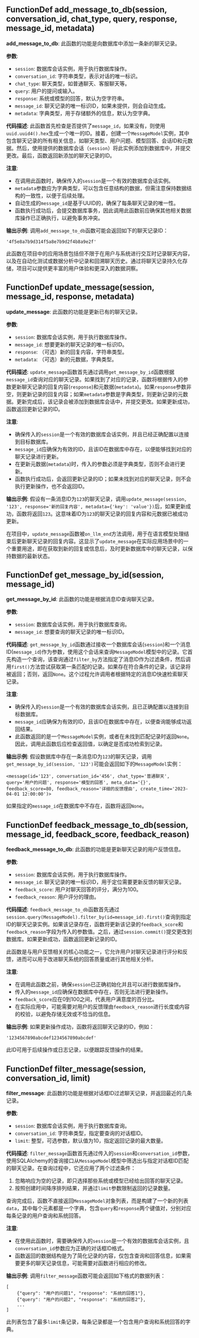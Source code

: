 ## FunctionDef add_message_to_db(session, conversation_id, chat_type, query, response, message_id, metadata)

**add_message_to_db**: 此函数的功能是向数据库中添加一条新的聊天记录。

**参数**:

- `session`: 数据库会话实例，用于执行数据库操作。
- `conversation_id`: 字符串类型，表示对话的唯一标识。
- `chat_type`: 聊天类型，如普通聊天、客服聊天等。
- `query`: 用户的提问或输入。
- `response`: 系统或模型的回答，默认为空字符串。
- `message_id`: 聊天记录的唯一标识ID，如果未提供，则会自动生成。
- `metadata`: 字典类型，用于存储额外的信息，默认为空字典。

**代码描述**:
此函数首先检查是否提供了`message_id`，如果没有，则使用`uuid.uuid4().hex`生成一个唯一的ID。接着，创建一个`MessageModel`实例，其中包含聊天记录的所有相关信息，如聊天类型、用户问题、模型回答、会话ID和元数据。然后，使用提供的数据库会话（`session`）将此实例添加到数据库中，并提交更改。最后，函数返回新添加的聊天记录的ID。

**注意**:

- 在调用此函数时，确保传入的`session`是一个有效的数据库会话实例。
- `metadata`参数应为字典类型，可以包含任意结构的数据，但需注意保持数据结构的一致性，以便于后续处理。
- 自动生成的`message_id`是基于UUID的，确保了每条聊天记录的唯一性。
- 函数执行成功后，会提交数据库事务，因此调用此函数前应确保其他相关数据库操作已正确执行，以避免事务冲突。

**输出示例**:
调用`add_message_to_db`函数可能会返回如下的聊天记录ID：

```
'4f5e8a7b9d314f5a8e7b9d2f4b8a9e2f'
```

此函数在项目中的应用场景包括但不限于在用户与系统进行交互时记录聊天内容，以及在自动化测试或数据分析中记录和回溯聊天历史。通过将聊天记录持久化存储，项目可以提供更丰富的用户体验和更深入的数据洞察。

## FunctionDef update_message(session, message_id, response, metadata)

**update_message**: 此函数的功能是更新已有的聊天记录。

**参数**:

- `session`: 数据库会话实例，用于执行数据库操作。
- `message_id`: 想要更新的聊天记录的唯一标识ID。
- `response`: （可选）新的回复内容，字符串类型。
- `metadata`: （可选）新的元数据，字典类型。

**代码描述**:
`update_message`函数首先通过调用`get_message_by_id`函数根据`message_id`查询对应的聊天记录。如果找到了对应的记录，函数将根据传入的参数更新聊天记录的回复内容(`response`)和元数据(`metadata`)。如果`response`参数非空，则更新记录的回复内容；如果`metadata`参数是字典类型，则更新记录的元数据。更新完成后，该记录会被添加到数据库会话中，并提交更改。如果更新成功，函数返回更新记录的ID。

**注意**:

- 确保传入的`session`是一个有效的数据库会话实例，并且已经正确配置以连接到目标数据库。
- `message_id`应确保为有效的ID，且该ID在数据库中存在，以便能够找到对应的聊天记录进行更新。
- 在更新元数据(`metadata`)时，传入的参数必须是字典类型，否则不会进行更新。
- 函数执行成功后，会返回更新记录的ID；如果未找到对应的聊天记录，则不会执行更新操作，也不会返回ID。

**输出示例**:
假设有一条消息ID为`123`的聊天记录，调用`update_message(session, '123', response='新的回复内容', metadata={'key': 'value'})`后，如果更新成功，函数将返回`123`。这意味着ID为`123`的聊天记录的回复内容和元数据已被成功更新。

在项目中，`update_message`函数被`on_llm_end`方法调用，用于在语言模型处理结束后更新聊天记录的回复内容。这显示了`update_message`在实际应用场景中的一个重要用途，即在获取到新的回复或信息后，及时更新数据库中的聊天记录，以保持数据的最新状态。

## FunctionDef get_message_by_id(session, message_id)

**get_message_by_id**: 此函数的功能是根据消息ID查询聊天记录。

**参数**:

- `session`: 数据库会话实例，用于执行数据库查询。
- `message_id`: 想要查询的聊天记录的唯一标识ID。

**代码描述**:
`get_message_by_id`函数通过接收一个数据库会话(`session`)和一个消息ID(`message_id`)作为参数，使用这个会话来查询`MessageModel`模型中的记录。它首先构造一个查询，该查询通过`filter_by`方法指定了消息ID作为过滤条件，然后调用`first()`方法尝试获取第一条匹配的记录。如果存在符合条件的记录，该记录将被返回；否则，返回`None`。这个过程允许调用者根据特定的消息ID快速检索聊天记录。

**注意**:

- 确保传入的`session`是一个有效的数据库会话实例，且已正确配置以连接到目标数据库。
- `message_id`应确保为有效的ID，且该ID在数据库中存在，以便查询能够成功返回结果。
- 此函数返回的是一个`MessageModel`实例，或者在未找到匹配记录时返回`None`。因此，调用此函数后应检查返回值，以确定是否成功检索到记录。

**输出示例**:
假设数据库中存在一条消息ID为`123`的聊天记录，调用`get_message_by_id(session, '123')`可能会返回如下的`MessageModel`实例：

```
<message(id='123', conversation_id='456', chat_type='普通聊天', query='用户的问题', response='模型的回答', meta_data='{}', feedback_score=80, feedback_reason='详细的反馈理由', create_time='2023-04-01 12:00:00')>
```

如果指定的`message_id`在数据库中不存在，函数将返回`None`。

## FunctionDef feedback_message_to_db(session, message_id, feedback_score, feedback_reason)

**feedback_message_to_db**: 此函数的功能是更新聊天记录的用户反馈信息。

**参数**:

- `session`: 数据库会话实例，用于执行数据库操作。
- `message_id`: 聊天记录的唯一标识ID，用于定位需要更新反馈的聊天记录。
- `feedback_score`: 用户对聊天回答的评分，满分为100。
- `feedback_reason`: 用户评分的理由。

**代码描述**:
`feedback_message_to_db`函数首先通过`session.query(MessageModel).filter_by(id=message_id).first()`查询到指定ID的聊天记录实例。如果该记录存在，函数将更新该记录的`feedback_score`和`feedback_reason`字段为传入的参数值。之后，通过`session.commit()`提交更改到数据库。如果更新成功，函数返回更新记录的ID。

此函数是与用户反馈相关的核心功能之一，它允许用户对聊天记录进行评分和反馈，进而可以用于改进聊天系统的回答质量或进行其他相关分析。

**注意**:

- 在调用此函数之前，确保`session`已正确初始化并且可以进行数据库操作。
- 传入的`message_id`应确保在数据库中存在，否则无法进行更新操作。
- `feedback_score`应在0到100之间，代表用户满意度的百分比。
- 在实际应用中，可能需要对用户的反馈理由`feedback_reason`进行长度或内容的校验，以避免存储无效或不恰当的信息。

**输出示例**:
如果更新操作成功，函数将返回聊天记录的ID，例如：

```
'1234567890abcdef1234567890abcdef'
```

此ID可用于后续操作或日志记录，以便跟踪反馈操作的结果。

## FunctionDef filter_message(session, conversation_id, limit)

**filter_message**: 此函数的功能是根据对话框ID过滤聊天记录，并返回最近的几条记录。

**参数**:

- `session`: 数据库会话实例，用于执行数据库查询。
- `conversation_id`: 字符串类型，指定要查询的对话框ID。
- `limit`: 整型，可选参数，默认值为10，指定返回记录的最大数量。

**代码描述**:
`filter_message`函数首先通过传入的`session`和`conversation_id`参数，使用SQLAlchemy的查询接口从`MessageModel`模型中筛选出与指定对话框ID匹配的聊天记录。在查询过程中，它还应用了两个过滤条件：

1. 忽略响应为空的记录，即只选择那些系统或模型已经给出回答的聊天记录。
2. 按照创建时间降序排列结果，并通过`limit`参数限制返回的记录数量。

查询完成后，函数不直接返回`MessageModel`对象列表，而是构建了一个新的列表`data`，其中每个元素都是一个字典，包含`query`和`response`两个键值对，分别对应每条记录的用户查询和系统回答。

**注意**:

- 在使用此函数时，需要确保传入的`session`是一个有效的数据库会话实例，且`conversation_id`参数应为正确的对话框ID格式。
- 函数返回的数据结构是为了简化记录的内容，仅包含查询和回答信息，如果需要更多的聊天记录信息，可能需要对函数进行相应的修改。

**输出示例**:
调用`filter_message`函数可能会返回如下格式的数据列表：

```
[
    {"query": "用户的问题1", "response": "系统的回答1"},
    {"query": "用户的问题2", "response": "系统的回答2"},
    ...
]
```

此列表包含了最多`limit`条记录，每条记录都是一个包含用户查询和系统回答的字典。
